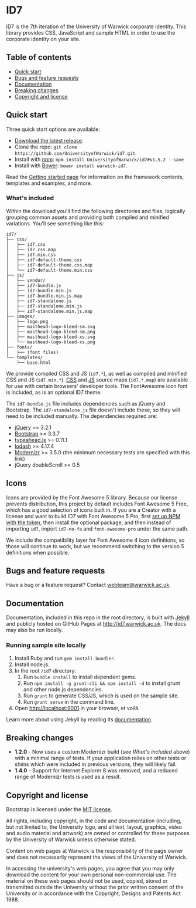 # ID7

ID7 is the 7th iteration of the University of Warwick corporate identity. This library provides CSS, JavaScript and sample HTML in order to use the corporate identity on your site.

## Table of contents

- [Quick start](#quick-start)
- [Bugs and feature requests](#bugs-and-feature-requests)
- [Documentation](#documentation)
- [Breaking changes](#breaking-changes)
- [Copyright and license](#copyright-and-license)

## Quick start

Three quick start options are available:

- [Download the latest release](https://github.com/UniversityofWarwick/id7/releases/latest).
- Clone the repo: `git clone https://github.com/UniversityofWarwick/id7.git`.
- Install with [npm](https://www.npmjs.com): `npm install UniversityofWarwick/id7#v1.5.2 --save`
- Install with [Bower](http://bower.io): `bower install warwick-id7`.

Read the [Getting started page](getting-started/) for information on the framework contents, templates and examples, and more.

### What's included

Within the download you'll find the following directories and files, logically grouping common assets and providing both compiled and minified variations. You'll see something like this:

```
id7/
├── css/
│   ├── id7.css
│   ├── id7.css.map
│   ├── id7.min.css
│   ├── id7-default-theme.css
│   ├── id7-default-theme.css.map
│   └── id7-default-theme.min.css
├── js/
│   ├── vendor/
│   ├── id7-bundle.js
│   ├── id7-bundle.min.js
│   ├── id7-bundle.min.js.map
│   ├── id7-standalone.js
│   ├── id7-standalone.min.js
│   ├── id7-standalone.min.js.map
├── images/
│   ├── logo.png
│   ├── masthead-logo-bleed-sm.svg
│   ├── masthead-logo-bleed-sm.png
│   ├── masthead-logo-bleed-xs.svg
│   └── masthead-logo-bleed-xs.png
├── fonts/
│   ├── (font files)
└── templates/
    └── base.html
```

We provide compiled CSS and JS (`id7.*`), as well as compiled and minified CSS and JS (`id7.min.*`). [CSS](https://developer.chrome.com/devtools/docs/css-preprocessors) and [JS](https://developer.chrome.com/devtools/docs/javascript-debugging#source-maps) source maps (`id7.*.map`) are available for use with certain browsers' developer tools. The FontAwesome icon font is included, as is an optional ID7 theme.

The `id7-bundle.js` file includes dependencies such as jQuery and Bootstrap. The `id7-standalone.js` file doesn't include these, so they will need to be included manually. The dependencies required are:

- [jQuery](https://github.com/jquery/jquery) >= 3.2.1
- [Bootstrap](https://github.com/twbs/bootstrap) >= 3.3.7
- [typeahead.js](https://github.com/twitter/typeahead.js) >= 0.11.1
- [lodash](https://github.com/lodash/lodash) >= 4.17.4
- [Modernizr](https://modernizr.com/download?-flexbox-svgfilters-addtest-mq-setclasses-dontmin) >= 3.5.0 (the minimum necessary tests are specified with this link)
- jQuery doubleScroll >= 0.5

## Icons

Icons are provided by the Font Awesome 5 library. Because our license prevents distribution, this project by default includes Font Awesome 5 Free, which has a good selection of icons built in. If you are a Creator with a license and want to build ID7 with Font Awesome 5 Pro, first [set up NPM with the token](https://fontawesome.com/how-to-use/on-the-web/setup/using-package-managers), then install the optional package, and then instead of importing `id7`, import `id7-no-fa` and `font-awesome-pro` under the same path.

We include the compatibility layer for Font Awesome 4 icon definitions, so those will continue to work, but we recommend switching to the version 5 definitions when possible.

## Bugs and feature requests

Have a bug or a feature request? Contact <webteam@warwick.ac.uk>.

## Documentation

Documentation, included in this repo in the root directory, is built with [Jekyll](http://jekyllrb.com) and publicly hosted on GitHub Pages at <http://id7.warwick.ac.uk>. The docs may also be run locally.

### Running sample site locally

1. Install Ruby and run `gem install bundler`.
1. Install node.js.
1. In the root `/id7` directory:
    1. Run `bundle install` to install dependent gems.
    1. Run `npm install -g grunt-cli && npm install -d` to install grunt and other node.js dependencies.
    1. Run `grunt` to generate CSS/JS, which is used on the sample site.
    1. Run `grunt serve` in the command line.
1. Open <http://localhost:9001> in your browser, et voilà.

Learn more about using Jekyll by reading its [documentation](http://jekyllrb.com/docs/home/).

## Breaking changes

- **1.2.0** - Now uses a custom Modernizr build (see _What's included_ above) with a minimal range of tests. If your application relies on other tests or shims which were included in previous versions, they will likely fail.
- **1.4.0** - Support for Internet Explorer 8 was removed, and a reduced range of Modernizr tests is used as a result.

## Copyright and license

Bootstrap is licensed under the [MIT license](https://github.com/twbs/bootstrap/blob/master/LICENSE).

All rights, including copyright, in the code and documentation (including, but not limited to, the University logo, and
all text, layout, graphics, video and audio material and artwork) are owned or controlled for these purposes by the
University of Warwick unless otherwise stated.

Content on web pages at Warwick is the responsibility of the page owner and does not necessarily represent the views of
the University of Warwick.

In accessing the university's web pages, you agree that you may only download the content for your own personal
non-commercial use. The material on these web pages should not be used, copied, stored or transmitted outside the
University without the prior written consent of the University or in accordance with the Copyright, Designs and Patents
Act 1988.
